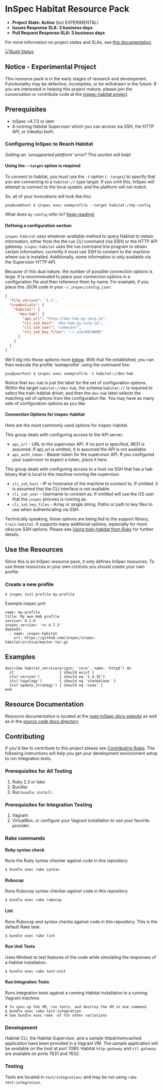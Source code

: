 # InSpec Habitat Resource Pack

* **Project State: Active** (but EXPERIMENTAL)
* **Issues Response SLA: 3 business days**
* **Pull Request Response SLA: 3 business days**

For more information on project states and SLAs, see [this documentation](https://github.com/chef/chef-oss-practices/blob/master/repo-management/repo-states.md).

[![Build Status](https://travis-ci.org/inspec/inspec-habitat.svg?branch=master)](https://travis-ci.org/inspec/inspec-habitat)


## Notice - Experimental Project

This resource pack is in the early stages of research and development. Functionality may be defective, incomplete, or be withdrawn in the future. If you are interested in helping this project mature, please join the conversation or contribute code at the [inspec-habitat project](https://github.com/inspec/inspec-habitat).

## Prerequisites

* InSpec v4.7.3 or later
* A running Habitat Supervisor which you can access via SSH, the HTTP API, or (ideally) both.

### Configuring InSpec to Reach Habitat

_Getting an `unsupported platform' error? This section will help!_

#### Using the `--target` option is required

To connect to habitat, you _must_ use the `-t` option (`--target`) to specify that you are connecting to a `habitat://` type target. If you omit this, InSpec will attempt to connect to the local system, and the platform will not match.

So, all of your invocations will look like this:

```
you@somehost $ inspec exec someprofile --target habitat://my-config
```

What does `my-config` refer to? [Keep reading!](#defining-a-configuration-section)

#### Defining a configuration section

`inspec-habitat` uses whatever available method to query Habitat to obtain information, either from the the `hab` CLI command (via SSH) or the HTTP API gateway. `inspec-habitat` uses the `hab` command line program to obtain certain information; currently it must use SSH to connect to the machine where `hab` is installed. Additionally, some information is only available via the Supervisor HTTP API.

Because of this dual nature, the number of possible connection options is large. It is recommended to place your connection options in a configuration file and then reference them by name. For example, if you place this JSON code in your `~/.inspec/config.json`:

```json
{
  "file_version": "1.1",
  "credentials": {
    "habitat": {
      "dev-hab": {
        "api_url": "http://dev-hab.my-corp.io",
        "cli_ssh_host": "dev-hab.my-corp.io",
        "cli_ssh_user": "someuser",
        "cli_ssh_key_files": "~/.ssh/KEYNAME"
      }
    }
  }
}
```

We'll dig into those options more [below](#connection-options-for-inspec-habitat). With that file established, you can then execute the profile 'someprofile' using the command line:

```
you@yourhost $ inspec exec someprofile -t habitat://dev-hab
```

Notice that `dev-hab` is just the label for the set of configuration options. Within the target `habitat://dev-hab`, the schema `habitat://` is required to select the train-habitat driver, and then the `dev-hab` label selects the matching set of options from the configuration file. You may have as many sets of configuration options as you like.

#### Connection Options for inspec-habitat

Here are the most commonly used options for inspec-habitat.

This group deals with configuring access to the API server.

 * `api_url` - URL to the supervisor API. If no port is specified, 9631 is assumed. If api_url is omitted, it is assumed the API is not available.
 * `api_auth_token` - Bearer token for the supervisor API. If you configured your supervisor to expect a token, place it here.

This group deals with configuring access to a host via SSH that has a hab binary that is local to the machine running the supervisor.

 * `cli_ssh_host` - IP or hostname of the machine to connect to. If omitted, it is assumed that the CLI interface is not available.
 * `cli_ssh_user` - Username to connect as. If omitted will use the OS user that the `inspec` process is running as.
 * `cli_ssh_key_files` - Array or single string. Paths or path to key files to use when authenticating via SSH.

Technically speaking, these options are being fed to the support library, `train-habitat`. It supports many additional options, especially for more obscure SSH options. Please see [Using train-habitat from Ruby](https://github.com/inspec/train-habitat#using-train-habitat-from-ruby) for further details.

## Use the Resources

Since this is an InSpec resource pack, it only defines InSpec resources. To use
these resources in your own controls you should create your own profile:

### Create a new profile

```
$ inspec init profile my-profile
```
Example inspec.yml:
```
name: my-profile
title: My own Hab profile
version: 0.1.0
inspec_version: '>= 4.7.3'
depends:
  - name: inspec-habitat
    url: https://github.com/inspec/inspec-habitat/archive/master.tar.gz
```

## Examples

```
describe habitat_service(origin: 'core', name: 'httpd') do
  it                     { should exist }
  its('version')         { should eq '2.4.35'}
  its('topology')        { should eq 'standalone' }
  its('update_strategy') { should eq 'none' }
end
```


## Resource Documentation

Resource documentation is located at the [main InSpec docs website](https://www.inspec.io/docs/reference/resources/#habitat-resources) as well as in the [source code docs directory](https://github.com/inspec/inspec-habitat/tree/master/docs/resources)


## Contributing

If you'd like to contribute to this project please see [Contributing
Rules](CONTRIBUTING.md). The following instructions will help you get your
development environment setup to run integration tests.

### Prerequisites for All Testing

  1. Ruby 2.3 or later
  2. Bundler
  3. Run `bundle install`.

### Prerequisites for Integration Testing

  1. Vagrant
  2. VirtualBox, or configure your Vagrant installation to use your favorite provider.

### Rake commands

#### Ruby syntax check

Runs the Ruby syntax checker against code in this repository.

```
$ bundle exec rake syntax
```

#### Rubocop

Runs Rubocop syntax checker against code in this repository.

```
$ bundle exec rake rubocop
```

#### Lint

Runs Rubocop and syntax checks against code in this repository. This is the default Rake task.

```
$ bundle exec rake lint
```

#### Run Unit Tests

Uses Minitest to test features of the code while simulating the responses of a Habitat installation.

```
$ bundle exec rake test:unit
```

#### Run Integration Tests

Runs integration tests against a running Habitat installation in a running Vagrant machine.

```
# To spin up the VM, run tests, and destroy the VM in one command
$ bundle exec rake test:integration
# See bundle exec rake -aT for other variations
```

### Development

Habitat CLI, the Habitat Supervisor, and a sample httpd/memcached application have been
provided in a Vagrant VM. The sample application will be available on the host at port 7080. Habitat `http-gateway` and `ctl-gateway` are available on ports 7631 and 7632.

### Testing

Tests are located in `test/integration/` and may be run using
`rake test:integration`.

